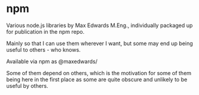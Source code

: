 # npm

Various node.js libraries by Max Edwards M.Eng., individually packaged up for publication in the npm repo.

Mainly so that I can use them wherever I want, but some may end up being useful to others - who knows.

Available via npm as @maxedwards/<package name>

Some of them depend on others, which is the motivation for some of them being here in the first place as some are quite obscure and unlikely to be useful by others.
